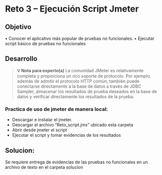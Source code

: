 # Reto 3 – Ejecución Script Jmeter

## Objetivo
•	Conocer el aplicativo más popular de pruebas no funcionales.
•	Ejecutar script básico de pruebas no funcionales

## Desarrollo

>**💡 Nota para experto(a)**
>  La comunidad JMeter es relativamente completa y proporciona un rico soporte de protocolo. Por ejemplo, además de admitir el protocolo HTTP común, también puede conectarse directamente a la base de datos a través de JDBC Sampler, almacenar los resultados de prueba deseados en la base de datos y verificar directamente los resultados de la prueba.

### Practica de uso de jmeter de manera local:
-	Descargar e instalar el jmeter.
-	Descargar el archivo “Reto_script.jmx” ubicado esta carpeta
-	Abrir desde jmeter el script
-	Ejecutar el script y tomar evidencias de los resultados

## Solucion:
Se requiere entrega de evidencias de las pruebas no funcionales en un archivo de texto en el carpeta solucion
